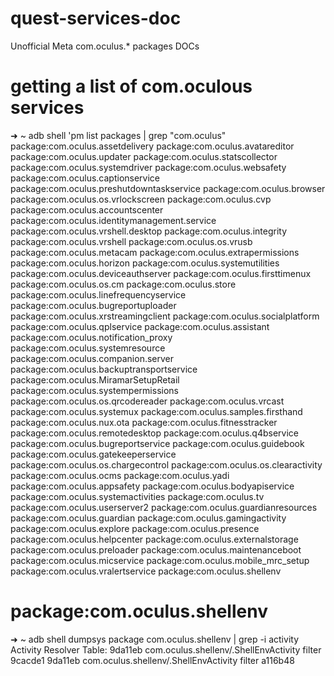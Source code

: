 # quest-services-doc
Unofficial Meta com.oculus.* packages DOCs

# getting a list of com.oculous services

➜  ~ adb shell 'pm list packages | grep "com.oculus"
package:com.oculus.assetdelivery
package:com.oculus.avatareditor
package:com.oculus.updater
package:com.oculus.statscollector
package:com.oculus.systemdriver
package:com.oculus.websafety
package:com.oculus.captionservice
package:com.oculus.preshutdowntaskservice
package:com.oculus.browser
package:com.oculus.os.vrlockscreen
package:com.oculus.cvp
package:com.oculus.accountscenter
package:com.oculus.identitymanagement.service
package:com.oculus.vrshell.desktop
package:com.oculus.integrity
package:com.oculus.vrshell
package:com.oculus.os.vrusb
package:com.oculus.metacam
package:com.oculus.extrapermissions
package:com.oculus.horizon
package:com.oculus.systemutilities
package:com.oculus.deviceauthserver
package:com.oculus.firsttimenux
package:com.oculus.os.cm
package:com.oculus.store
package:com.oculus.linefrequencyservice
package:com.oculus.bugreportuploader
package:com.oculus.xrstreamingclient
package:com.oculus.socialplatform
package:com.oculus.qplservice
package:com.oculus.assistant
package:com.oculus.notification_proxy
package:com.oculus.systemresource
package:com.oculus.companion.server
package:com.oculus.backuptransportservice
package:com.oculus.MiramarSetupRetail
package:com.oculus.systempermissions
package:com.oculus.os.qrcodereader
package:com.oculus.vrcast
package:com.oculus.systemux
package:com.oculus.samples.firsthand
package:com.oculus.nux.ota
package:com.oculus.fitnesstracker
package:com.oculus.remotedesktop
package:com.oculus.q4bservice
package:com.oculus.bugreportservice
package:com.oculus.guidebook
package:com.oculus.gatekeeperservice
package:com.oculus.os.chargecontrol
package:com.oculus.os.clearactivity
package:com.oculus.ocms
package:com.oculus.yadi
package:com.oculus.appsafety
package:com.oculus.bodyapiservice
package:com.oculus.systemactivities
package:com.oculus.tv
package:com.oculus.userserver2
package:com.oculus.guardianresources
package:com.oculus.guardian
package:com.oculus.gamingactivity
package:com.oculus.explore
package:com.oculus.presence
package:com.oculus.helpcenter
package:com.oculus.externalstorage
package:com.oculus.preloader
package:com.oculus.maintenanceboot
package:com.oculus.micservice
package:com.oculus.mobile_mrc_setup
package:com.oculus.vralertservice
package:com.oculus.shellenv

# package:com.oculus.shellenv

➜  ~ adb shell dumpsys package com.oculus.shellenv | grep -i activity 
Activity Resolver Table:
        9da11eb com.oculus.shellenv/.ShellEnvActivity filter 9cacde1
        9da11eb com.oculus.shellenv/.ShellEnvActivity filter a116b48
